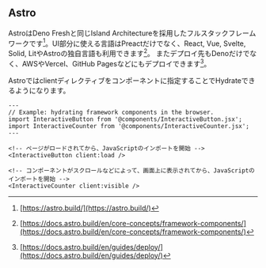 ## Astro
AstroはDeno Freshと同じIsland Architectureを採用したフルスタックフレームワークです[^astro]。UI部分に使える言語はPreactだけでなく、React, Vue, Svelte, Solid, LitやAstroの独自言語も利用できます[^astro_support_lang]。 またデプロイ先もDenoだけでなく、AWSやVercel、GitHub Pagesなどにもデプロイできます[^astro_deploy]。

Astroではclientディレクティブをコンポーネントに指定することでHydrateできるようになります。

```html:src/pages/index.astro
---
// Example: hydrating framework components in the browser.
import InteractiveButton from '@components/InteractiveButton.jsx';
import InteractiveCounter from '@components/InteractiveCounter.jsx';
---

<!-- ページがロードされてから、JavaScriptのインポートを開始 -->
<InteractiveButton client:load />

<!-- コンポーネントがスクロールなどによって、画面上に表示されてから、JavaScriptのインポートを開始 -->
<InteractiveCounter client:visible />
```

[^astro]: [https://astro.build/](https://astro.build/)
[^astro_support_lang]: [https://docs.astro.build/en/core-concepts/framework-components/](https://docs.astro.build/en/core-concepts/framework-components/)
[^astro_deploy]: [https://docs.astro.build/en/guides/deploy/](https://docs.astro.build/en/guides/deploy/)
